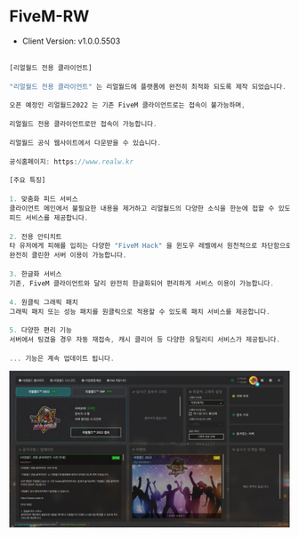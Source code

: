 # FiveM-RW

- Client Version: v1.0.0.5503

```js

[리얼월드 전용 클라이언트]

"리얼월드 전용 클라이언트" 는 리얼월드에 플랫폼에 완전히 최적화 되도록 제작 되었습니다.

오픈 예정인 리얼월드2022 는 기존 FiveM 클라이언트로는 접속이 불가능하며,

리얼월드 전용 클라이언트로만 접속이 가능합니다.

리얼월드 공식 웹사이트에서 다운받을 수 있습니다.

공식홈페이지: https://www.realw.kr

[주요 특징]

1. 맞춤화 피드 서비스
클라이언트 메인에서 불필요한 내용을 제거하고 리얼월드의 다양한 소식을 한눈에 접할 수 있도록 
피드 서비스를 제공합니다.

2. 전용 안티치트
타 유저에게 피해를 입히는 다양한 "FiveM Hack" 을 윈도우 레벨에서 원천적으로 차단함으로써 
완전히 클린한 서버 이용이 가능합니다.

3. 한글화 서비스
기존, FiveM 클라이언트와 달리 완전히 한글화되어 편리하게 서비스 이용이 가능합니다.

4. 원클릭 그래픽 패치
그래픽 패치 또는 성능 패치를 원클릭으로 적용할 수 있도록 패치 서비스를 제공합니다.

5. 다양한 편리 기능
서버에서 팅겼을 경우 자동 재접속, 캐시 클리어 등 다양한 유틸리티 서비스가 제공됩니다.

... 기능은 계속 업데이트 됩니다.
```

<img src="https://raw.githubusercontent.com/fivem-realw/FiveM-RW/main/client_main.jpg">
